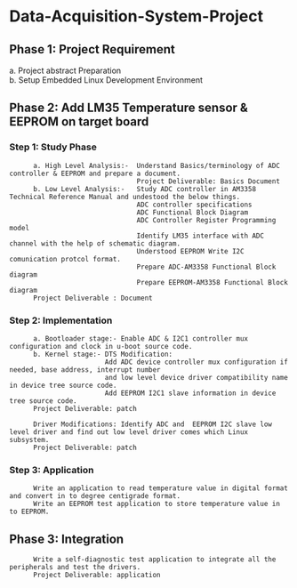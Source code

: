 # Data-Acquisition-System-Project

## Phase 1: Project Requirement
  a. Project abstract Preparation  
  b. Setup Embedded Linux Development Environment

## Phase 2: Add LM35 Temperature sensor & EEPROM on target board
###  Step 1: Study Phase
          a. High Level Analysis:-  Understand Basics/terminology of ADC controller & EEPROM and prepare a document.
                                    Project Deliverable: Basics Document
          b. Low Level Analysis:-   Study ADC controller in AM3358 Technical Reference Manual and undestood the below things.
                                    ADC controller specifications
                                    ADC Functional Block Diagram
                                    ADC Controller Register Programming model
                                    Identify LM35 interface with ADC channel with the help of schematic diagram.
                                    Understood EEPROM Write I2C comunication protcol format.
                                    Prepare ADC-AM3358 Functional Block diagram
                                    Prepare EEPROM-AM3358 Functional Block diagram
          Project Deliverable : Document
###  Step 2: Implementation
          a. Bootloader stage:- Enable ADC & I2C1 controller mux configuration and clock in u-boot source code.
          b. Kernel stage:- DTS Modification:
                            Add ADC device controller mux configuration if needed, base address, interrupt number 
                            and low level device driver compatibility name in device tree source code. 
                            Add EEPROM I2C1 slave information in device tree source code.
          Project Deliverable: patch
          
          Driver Modifications: Identify ADC and  EEPROM I2C slave low level driver and find out low level driver comes which Linux subsystem. 
          Project Deliverable: patch
  
###  Step 3: Application

          Write an application to read temperature value in digital format and convert in to degree centigrade format.
          Write an EEPROM test application to store temperature value in to EEPROM.

## Phase 3: Integration

          Write a self-diagnostic test application to integrate all the peripherals and test the drivers.
          Project Deliverable: application
